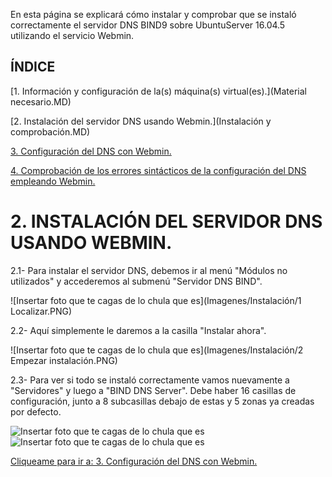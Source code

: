 En esta página se explicará cómo instalar y comprobar que se instaló correctamente el servidor DNS BIND9 sobre UbuntuServer 16.04.5 utilizando el servicio Webmin.

## ÍNDICE
[1. Información y configuración de la(s) máquina(s) virtual(es).](Material necesario.MD)

[2. Instalación del servidor DNS usando Webmin.](Instalación y comprobación.MD)

[3. Configuración del DNS con Webmin.](README.md)

[4. Comprobación de los errores sintácticos de la configuración del DNS empleando Webmin.](README.md)

# 2. INSTALACIÓN DEL SERVIDOR DNS USANDO WEBMIN.
   2.1- Para instalar el servidor DNS, debemos ir al menú "Módulos no utilizados" y accederemos al submenú "Servidor DNS BIND".
   
   
   ![Insertar foto que te cagas de lo chula que es](Imagenes/Instalación/1 Localizar.PNG)

   2.2- Aquí simplemente le daremos a la casilla "Instalar ahora".
   
   ![Insertar foto que te cagas de lo chula que es](Imagenes/Instalación/2 Empezar instalación.PNG)
  
   2.3- Para ver si todo se instaló correctamente vamos nuevamente a "Servidores" y luego a "BIND DNS Server". Debe haber 16 casillas de configuración, junto a 8 subcasillas debajo de estas y 5 zonas ya creadas por defecto.
   
   
   ![Insertar foto que te cagas de lo chula que es](Imagenes/Instalación/INSTALACION4324325234.PNG)
  ![Insertar foto que te cagas de lo chula que es](Imagenes/Instalación/Esta.png)


[Cliqueame para ir a: 3. Configuración del DNS con Webmin.](README.md)
